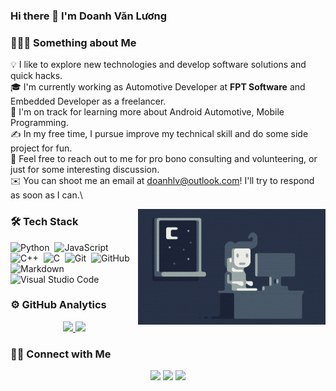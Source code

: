 ### Hi there 👋 I'm Doanh Văn Lương

### 👨🏻‍💻 Something about Me

💡 I like to explore new technologies and develop software solutions and quick hacks.\
🎓 I'm currently working as Automotive Developer at **FPT Software** and Embedded Developer as a freelancer.\
🌱 I'm on track for learning more about Android Automotive, Mobile Programming.\
✍️ In my free time, I pursue improve my technical skill and do some side project for fun.\
💬 Feel free to reach out to me for pro bono consulting and volunteering, or just for some interesting discussion.\
✉️ You can shoot me an email at doanhlv@outlook.com! I'll try to respond as soon as I can.\
<!--
📄 Please have a look at my [Résumé]() for more details about me. I'm open to feedback and suggestions!
-->
<img alt="Night Coding" src="https://raw.githubusercontent.com/AVS1508/AVS1508/master/assets/Night-Coding.gif" align="right"/>

### 🛠 Tech Stack

![Python](https://img.shields.io/badge/-Python-333333?style=flat&logo=python)&nbsp;
![JavaScript](https://img.shields.io/badge/-JavaScript-333333?style=flat&logo=javascript)&nbsp;
![C++](https://img.shields.io/badge/-C++-333333?style=flat&logo=C%2B%2B&logoColor=00599C)&nbsp;
![C](https://img.shields.io/badge/-C-333333?style=flat&logo=C&logoColor=A8B9CC)&nbsp;
![Git](https://img.shields.io/badge/-Git-333333?style=flat&logo=git)&nbsp;
![GitHub](https://img.shields.io/badge/-GitHub-333333?style=flat&logo=github)&nbsp;
![Markdown](https://img.shields.io/badge/-Markdown-333333?style=flat&logo=markdown)\
![Visual Studio Code](https://img.shields.io/badge/-Visual%20Studio%20Code-333333?style=flat&logo=visual-studio-code&logoColor=007ACC)&nbsp;

### ⚙️ GitHub Analytics

<p align="center">
<a href="https://github.com/tarzan115">
  <img height="180em" src="https://github-readme-stats-eight-theta.vercel.app/api?username=tarzan115&show_icons=true&theme=vue-dark&include_all_commits=true&count_private=true" />
  <img height="180em" src="https://github-readme-stats-eight-theta.vercel.app/api/top-langs/?username=tarzan115&layout=compact&theme=vue-dark" />
</a>
</p>

### 🤝🏻 Connect with Me

<p align="center">
<a href="https://www.linkedin.com/in/doanhvanluong/"><img src="https://img.shields.io/badge/-Doanh%20Văn%20Lương-0077B5?style=flat-square&logo=Linkedin&logoColor=white"/></a>
<a href="mailto:doanhlv@outlook.com"><img src="https://img.shields.io/badge/-doanhlv@outlook.com-D14836?style=flat-square&logo=Gmail&logoColor=white"/></a>
<a href="https://facebook.com/doanhvanluong"><img src="https://img.shields.io/badge/-@doanhvanluong-1877F2?style=flat-square&logo=Facebook&logoColor=white"/></a>
</p>

<!--
**tarzan115/tarzan115** is a ✨ _special_ ✨ repository because its `README.md` (this file) appears on your GitHub profile.

Here are some ideas to get you started:

- 🔭 I’m currently working on ...
- 🌱 I’m currently learning ...
- 👯 I’m looking to collaborate on ...
- 🤔 I’m looking for help with ...
- 💬 Ask me about ...
- 📫 How to reach me: ...
- 😄 Pronouns: ...
- ⚡ Fun fact: ...
-->
